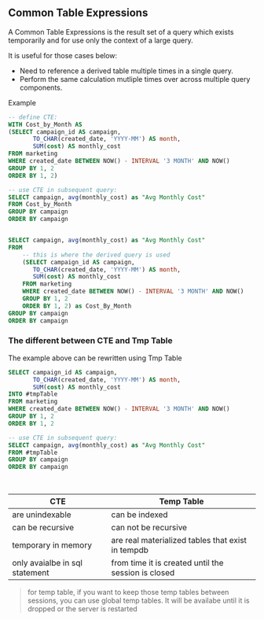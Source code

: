 ## Common Table Expressions

A Common Table Expressions is the result set of a query which exists temporarily and for use only the context of a large query.

It is useful for those cases below:
  + Need to reference a derived table multiple times in a single query.
  + Perform the same calculation mutliple times over across multiple query components.

Example

```sql
-- define CTE:
WITH Cost_by_Month AS
(SELECT campaign_id AS campaign,
       TO_CHAR(created_date, 'YYYY-MM') AS month,
       SUM(cost) AS monthly_cost
FROM marketing
WHERE created_date BETWEEN NOW() - INTERVAL '3 MONTH' AND NOW()
GROUP BY 1, 2
ORDER BY 1, 2)

-- use CTE in subsequent query:
SELECT campaign, avg(monthly_cost) as "Avg Monthly Cost"
FROM Cost_by_Month
GROUP BY campaign
ORDER BY campaign
```

```sql

SELECT campaign, avg(monthly_cost) as "Avg Monthly Cost"
FROM
    -- this is where the derived query is used
    (SELECT campaign_id AS campaign,
       TO_CHAR(created_date, 'YYYY-MM') AS month,
       SUM(cost) AS monthly_cost
    FROM marketing
    WHERE created_date BETWEEN NOW() - INTERVAL '3 MONTH' AND NOW()
    GROUP BY 1, 2
    ORDER BY 1, 2) as Cost_By_Month
GROUP BY campaign
ORDER BY campaign
```

### The different between CTE and Tmp Table

The example above can be rewritten using Tmp Table

```sql
SELECT campaign_id AS campaign,
       TO_CHAR(created_date, 'YYYY-MM') AS month,
       SUM(cost) AS monthly_cost
INTO #tmpTable
FROM marketing
WHERE created_date BETWEEN NOW() - INTERVAL '3 MONTH' AND NOW()
GROUP BY 1, 2
ORDER BY 1, 2

-- use CTE in subsequent query:
SELECT campaign, avg(monthly_cost) as "Avg Monthly Cost"
FROM #tmpTable
GROUP BY campaign
ORDER BY campaign
```

<br>

| CTE                            | Temp Table |
|--------------------------------|---------------------------------------------------|
| are unindexable                | can be indexed                                    |
| can be recursive               | can not be recursive                              |
| temporary in memory            | are real materialized tables that exist in tempdb |
| only avaialbe in sql statement | from time it is created until the session is closed |

> for temp table, if you want to keep those temp tables between sessions, you can use global temp tables. It will be availabe until it is dropped or the server is restarted
